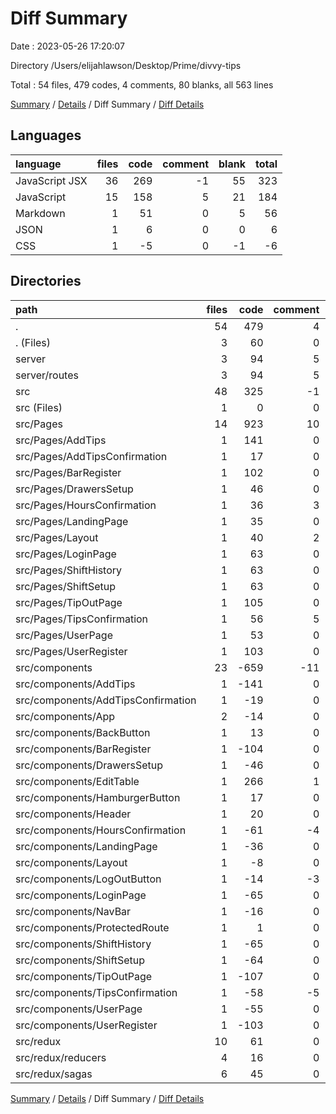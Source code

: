 # Diff Summary

Date : 2023-05-26 17:20:07

Directory /Users/elijahlawson/Desktop/Prime/divvy-tips

Total : 54 files,  479 codes, 4 comments, 80 blanks, all 563 lines

[Summary](results.md) / [Details](details.md) / Diff Summary / [Diff Details](diff-details.md)

## Languages
| language | files | code | comment | blank | total |
| :--- | ---: | ---: | ---: | ---: | ---: |
| JavaScript JSX | 36 | 269 | -1 | 55 | 323 |
| JavaScript | 15 | 158 | 5 | 21 | 184 |
| Markdown | 1 | 51 | 0 | 5 | 56 |
| JSON | 1 | 6 | 0 | 0 | 6 |
| CSS | 1 | -5 | 0 | -1 | -6 |

## Directories
| path | files | code | comment | blank | total |
| :--- | ---: | ---: | ---: | ---: | ---: |
| . | 54 | 479 | 4 | 80 | 563 |
| . (Files) | 3 | 60 | 0 | 5 | 65 |
| server | 3 | 94 | 5 | 16 | 115 |
| server/routes | 3 | 94 | 5 | 16 | 115 |
| src | 48 | 325 | -1 | 59 | 383 |
| src (Files) | 1 | 0 | 0 | -1 | -1 |
| src/Pages | 14 | 923 | 10 | 170 | 1,103 |
| src/Pages/AddTips | 1 | 141 | 0 | 22 | 163 |
| src/Pages/AddTipsConfirmation | 1 | 17 | 0 | 5 | 22 |
| src/Pages/BarRegister | 1 | 102 | 0 | 9 | 111 |
| src/Pages/DrawersSetup | 1 | 46 | 0 | 12 | 58 |
| src/Pages/HoursConfirmation | 1 | 36 | 3 | 14 | 53 |
| src/Pages/LandingPage | 1 | 35 | 0 | 11 | 46 |
| src/Pages/Layout | 1 | 40 | 2 | 7 | 49 |
| src/Pages/LoginPage | 1 | 63 | 0 | 6 | 69 |
| src/Pages/ShiftHistory | 1 | 63 | 0 | 12 | 75 |
| src/Pages/ShiftSetup | 1 | 63 | 0 | 13 | 76 |
| src/Pages/TipOutPage | 1 | 105 | 0 | 19 | 124 |
| src/Pages/TipsConfirmation | 1 | 56 | 5 | 11 | 72 |
| src/Pages/UserPage | 1 | 53 | 0 | 11 | 64 |
| src/Pages/UserRegister | 1 | 103 | 0 | 18 | 121 |
| src/components | 23 | -659 | -11 | -116 | -786 |
| src/components/AddTips | 1 | -141 | 0 | -21 | -162 |
| src/components/AddTipsConfirmation | 1 | -19 | 0 | -5 | -24 |
| src/components/App | 2 | -14 | 0 | -1 | -15 |
| src/components/BackButton | 1 | 13 | 0 | 5 | 18 |
| src/components/BarRegister | 1 | -104 | 0 | -9 | -113 |
| src/components/DrawersSetup | 1 | -46 | 0 | -12 | -58 |
| src/components/EditTable | 1 | 266 | 1 | 38 | 305 |
| src/components/HamburgerButton | 1 | 17 | 0 | 5 | 22 |
| src/components/Header | 1 | 20 | 0 | 4 | 24 |
| src/components/HoursConfirmation | 1 | -61 | -4 | -12 | -77 |
| src/components/LandingPage | 1 | -36 | 0 | -11 | -47 |
| src/components/Layout | 1 | -8 | 0 | -3 | -11 |
| src/components/LogOutButton | 1 | -14 | -3 | -2 | -19 |
| src/components/LoginPage | 1 | -65 | 0 | -6 | -71 |
| src/components/NavBar | 1 | -16 | 0 | -3 | -19 |
| src/components/ProtectedRoute | 1 | 1 | 0 | 1 | 2 |
| src/components/ShiftHistory | 1 | -65 | 0 | -12 | -77 |
| src/components/ShiftSetup | 1 | -64 | 0 | -13 | -77 |
| src/components/TipOutPage | 1 | -107 | 0 | -19 | -126 |
| src/components/TipsConfirmation | 1 | -58 | -5 | -11 | -74 |
| src/components/UserPage | 1 | -55 | 0 | -11 | -66 |
| src/components/UserRegister | 1 | -103 | 0 | -18 | -121 |
| src/redux | 10 | 61 | 0 | 6 | 67 |
| src/redux/reducers | 4 | 16 | 0 | 1 | 17 |
| src/redux/sagas | 6 | 45 | 0 | 5 | 50 |

[Summary](results.md) / [Details](details.md) / Diff Summary / [Diff Details](diff-details.md)